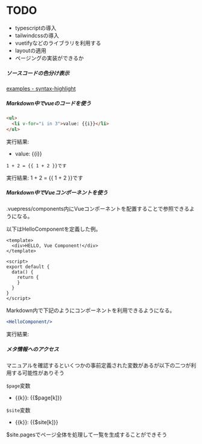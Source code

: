 # TODO

- typescriptの導入
- tailwindcssの導入
- vuetifyなどのライブラリを利用する
- layoutの適用
- ページングの実装ができるか

##### ソースコードの色分け表示

[examples - syntax-highlight](examples/syntax-highlight.md)

##### Markdown中でvueのコードを使う

```html
<ul>
  <li v-for="i in 3">value: {{i}}</li>
</ul>
```
実行結果:
<ul>
  <li v-for="i in 3">value: {{i}}</li>
</ul>

```
1 + 2 = {{ 1 + 2 }}です
```

実行結果:
1 + 2 = {{ 1 + 2 }}です

##### Markdown中でVueコンポーネントを使う

.vuepress/components内にVueコンポーネントを配置することで参照できるようになる。

以下はHelloComponentを定義した例。
```vue
<template>
  <div>HELLO, Vue Component!</div>
</template>

<script>
export default {
  data() {
    return {
    }
  }
}
</script>

```

Markdown内で下記のようにコンポーネントを利用できるようになる。

```jsx
<HelloComponent/>
```

実行結果:

<HelloComponent/>

##### メタ情報へのアクセス

マニュアルを確認するといくつかの事前定義された変数があるが以下の二つが利用する可能性がありそう

`$page`変数

<ul>
  <li v-for="k in Object.keys($page)">
  {{k}}: {{$page[k]}}
  </li>
</ul>

`$site`変数

<ul>
  <li v-for="k in Object.keys($site)">
  {{k}}: {{$site[k]}}
  </li>
</ul>

$site.pagesでページ全体を処理して一覧を生成することができそう
